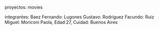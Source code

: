 proyectos: movies

integrantes:
Baez Fernando:
Lugones Gustavo:
Rodriguez Facundo:
Ruiz Miguel:
Moriconi Paola, Edad:27, Cuidad: Buenos Aires